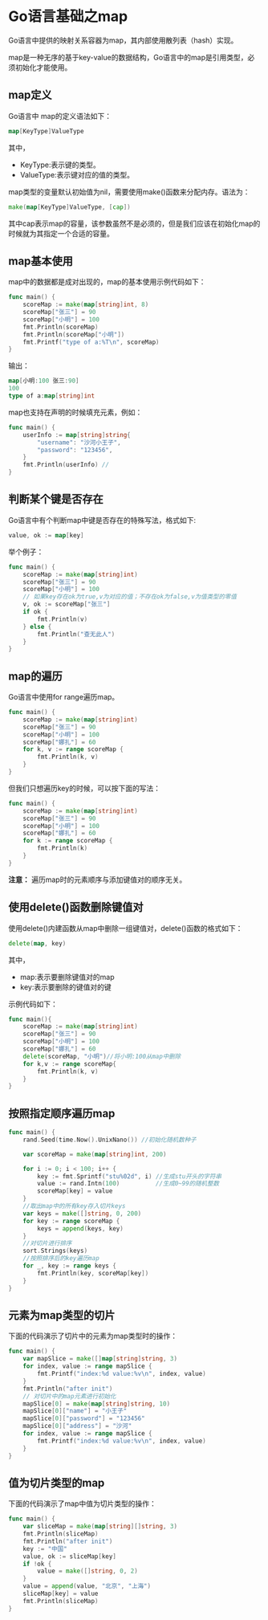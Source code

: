 # Go语言基础之map
Go语言中提供的映射关系容器为map，其内部使用散列表（hash）实现。
​

map是一种无序的基于key-value的数据结构，Go语言中的map是引用类型，必须初始化才能使用。
​

## map定义


Go语言中 map的定义语法如下：
```go
map[KeyType]ValueType
```
其中，

- KeyType:表示键的类型。
- ValueType:表示键对应的值的类型。

map类型的变量默认初始值为nil，需要使用make()函数来分配内存。语法为：
```go
make(map[KeyType]ValueType, [cap])
```
其中cap表示map的容量，该参数虽然不是必须的，但是我们应该在初始化map的时候就为其指定一个合适的容量。
​

## map基本使用


map中的数据都是成对出现的，map的基本使用示例代码如下：
```go
func main() {
	scoreMap := make(map[string]int, 8)
	scoreMap["张三"] = 90
	scoreMap["小明"] = 100
	fmt.Println(scoreMap)
	fmt.Println(scoreMap["小明"])
	fmt.Printf("type of a:%T\n", scoreMap)
}
```
输出：
```go
map[小明:100 张三:90]
100
type of a:map[string]int
```
map也支持在声明的时候填充元素，例如：
```go
func main() {
	userInfo := map[string]string{
		"username": "沙河小王子",
		"password": "123456",
	}
	fmt.Println(userInfo) //
}
```
## 判断某个键是否存在


Go语言中有个判断map中键是否存在的特殊写法，格式如下:
```go
value, ok := map[key]
```
举个例子：
```go
func main() {
	scoreMap := make(map[string]int)
	scoreMap["张三"] = 90
	scoreMap["小明"] = 100
	// 如果key存在ok为true,v为对应的值；不存在ok为false,v为值类型的零值
	v, ok := scoreMap["张三"]
	if ok {
		fmt.Println(v)
	} else {
		fmt.Println("查无此人")
	}
}
```
## map的遍历


Go语言中使用for range遍历map。
​

```go
func main() {
	scoreMap := make(map[string]int)
	scoreMap["张三"] = 90
	scoreMap["小明"] = 100
	scoreMap["娜扎"] = 60
	for k, v := range scoreMap {
		fmt.Println(k, v)
	}
}
```
但我们只想遍历key的时候，可以按下面的写法：
```go
func main() {
	scoreMap := make(map[string]int)
	scoreMap["张三"] = 90
	scoreMap["小明"] = 100
	scoreMap["娜扎"] = 60
	for k := range scoreMap {
		fmt.Println(k)
	}
}
```
**注意：** 遍历map时的元素顺序与添加键值对的顺序无关。
​

## 使用delete()函数删除键值对


使用delete()内建函数从map中删除一组键值对，delete()函数的格式如下：
```go
delete(map, key)
```
其中，

- map:表示要删除键值对的map
- key:表示要删除的键值对的键

示例代码如下：
```go
func main(){
	scoreMap := make(map[string]int)
	scoreMap["张三"] = 90
	scoreMap["小明"] = 100
	scoreMap["娜扎"] = 60
	delete(scoreMap, "小明")//将小明:100从map中删除
	for k,v := range scoreMap{
		fmt.Println(k, v)
	}
}
```
## 按照指定顺序遍历map
```go
func main() {
	rand.Seed(time.Now().UnixNano()) //初始化随机数种子

	var scoreMap = make(map[string]int, 200)

	for i := 0; i < 100; i++ {
		key := fmt.Sprintf("stu%02d", i) //生成stu开头的字符串
		value := rand.Intn(100)          //生成0~99的随机整数
		scoreMap[key] = value
	}
	//取出map中的所有key存入切片keys
	var keys = make([]string, 0, 200)
	for key := range scoreMap {
		keys = append(keys, key)
	}
	//对切片进行排序
	sort.Strings(keys)
	//按照排序后的key遍历map
	for _, key := range keys {
		fmt.Println(key, scoreMap[key])
	}
}

```
## 
## 元素为map类型的切片


下面的代码演示了切片中的元素为map类型时的操作：
```go
func main() {
	var mapSlice = make([]map[string]string, 3)
	for index, value := range mapSlice {
		fmt.Printf("index:%d value:%v\n", index, value)
	}
	fmt.Println("after init")
	// 对切片中的map元素进行初始化
	mapSlice[0] = make(map[string]string, 10)
	mapSlice[0]["name"] = "小王子"
	mapSlice[0]["password"] = "123456"
	mapSlice[0]["address"] = "沙河"
	for index, value := range mapSlice {
		fmt.Printf("index:%d value:%v\n", index, value)
	}
}
```
## 值为切片类型的map


下面的代码演示了map中值为切片类型的操作：
​

```go
func main() {
	var sliceMap = make(map[string][]string, 3)
	fmt.Println(sliceMap)
	fmt.Println("after init")
	key := "中国"
	value, ok := sliceMap[key]
	if !ok {
		value = make([]string, 0, 2)
	}
	value = append(value, "北京", "上海")
	sliceMap[key] = value
	fmt.Println(sliceMap)
}
```
